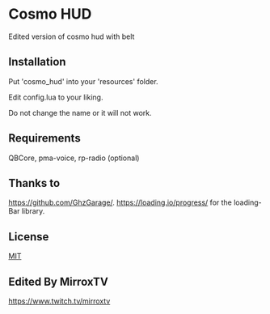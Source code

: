 # Cosmo HUD

Edited version of cosmo hud with belt

## Installation

Put 'cosmo_hud' into your 'resources' folder.

Edit config.lua to your liking.

Do not change the name or it will not work.

## Requirements

QBCore,
pma-voice,
rp-radio (optional)

## Thanks to
https://github.com/GhzGarage/.
https://loading.io/progress/ for the loading-Bar library.

## License
[MIT](https://choosealicense.com/licenses/mit/)

## Edited By MirroxTV 
https://www.twitch.tv/mirroxtv
